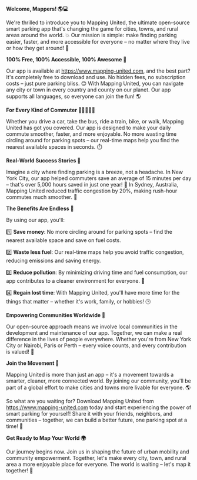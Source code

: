 **Welcome, Mappers! 🌎💻**

We're thrilled to introduce you to Mapping United, the ultimate open-source smart parking app that's changing the game for cities, towns, and rural areas around the world. 💥 Our mission is simple: make finding parking easier, faster, and more accessible for everyone – no matter where they live or how they get around! 🌟

**100% Free, 100% Accessible, 100% Awesome 🎉**

Our app is available at https://www.mapping-united.com, and the best part? It's completely free to download and use. No hidden fees, no subscription costs – just pure parking bliss. 😊 With Mapping United, you can navigate any city or town in every country and county on our planet. Our app supports all languages, so everyone can join the fun! 🌎

**For Every Kind of Commuter 🚗🚌🚂🏃‍♀️**

Whether you drive a car, take the bus, ride a train, bike, or walk, Mapping United has got you covered. Our app is designed to make your daily commute smoother, faster, and more enjoyable. No more wasting time circling around for parking spots – our real-time maps help you find the nearest available spaces in seconds. ⏱️

**Real-World Success Stories 🌟**

Imagine a city where finding parking is a breeze, not a headache. In New York City, our app helped commuters save an average of 15 minutes per day – that's over 5,000 hours saved in just one year! 💪 In Sydney, Australia, Mapping United reduced traffic congestion by 20%, making rush-hour commutes much smoother. 🌊

**The Benefits Are Endless 🤩**

By using our app, you'll:

1️⃣ **Save money**: No more circling around for parking spots – find the nearest available space and save on fuel costs.

2️⃣ **Waste less fuel**: Our real-time maps help you avoid traffic congestion, reducing emissions and saving energy.

3️⃣ **Reduce pollution**: By minimizing driving time and fuel consumption, our app contributes to a cleaner environment for everyone. 🌿

4️⃣ **Regain lost time**: With Mapping United, you'll have more time for the things that matter – whether it's work, family, or hobbies! 🕒

**Empowering Communities Worldwide 👥**

Our open-source approach means we involve local communities in the development and maintenance of our app. Together, we can make a real difference in the lives of people everywhere. Whether you're from New York City or Nairobi, Paris or Perth – every voice counts, and every contribution is valued! 💖

**Join the Movement 🌟**

Mapping United is more than just an app – it's a movement towards a smarter, cleaner, more connected world. By joining our community, you'll be part of a global effort to make cities and towns more livable for everyone. 🌎

So what are you waiting for? Download Mapping United from https://www.mapping-united.com today and start experiencing the power of smart parking for yourself! Share it with your friends, neighbors, and communities – together, we can build a better future, one parking spot at a time! 💖

**Get Ready to Map Your World 🌍**

Our journey begins now. Join us in shaping the future of urban mobility and community empowerment. Together, let's make every city, town, and rural area a more enjoyable place for everyone. The world is waiting – let's map it together! 🌟